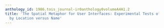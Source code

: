 ```yaml
---
anthology_id: 1986.tois_journal-ir0anthology0volumeA4A1.2
title: 'The Spatial Metaphor for User Interfaces: Experimental Tests of Reference
  by Location versus Name'
---
```

